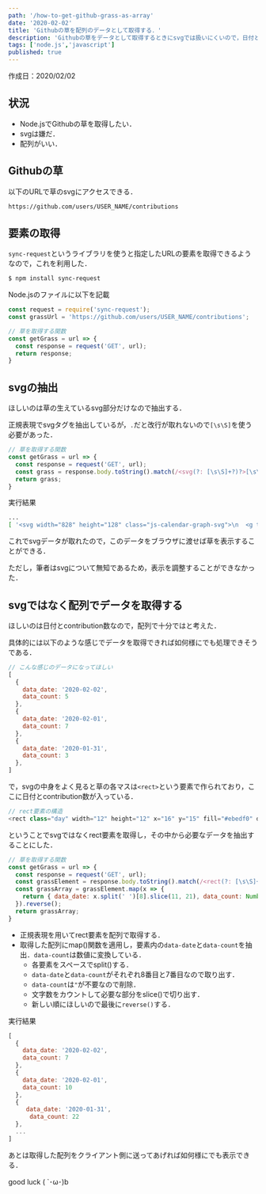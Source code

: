 ```yaml
---
path: '/how-to-get-github-grass-as-array'
date: '2020-02-02'
title: 'Githubの草を配列のデータとして取得する．'
description: 'Githubの草をデータとして取得するときにsvgでは扱いにくいので，日付とcontributionの配列にして取得してみた．'
tags: ['node.js','javascript']
published: true
---
```



作成日：2020/02/02

## 状況

- Node.jsでGithubの草を取得したい．
- svgは嫌だ．
- 配列がいい．

## Githubの草

以下のURLで草のsvgにアクセスできる．

```txt
https://github.com/users/USER_NAME/contributions
```

## 要素の取得

`sync-request`というライブラリを使うと指定したURLの要素を取得できるようなので，これを利用した．

```bash
$ npm install sync-request
```

Node.jsのファイルに以下を記載
```js
const request = require('sync-request');
const grassUrl = 'https://github.com/users/USER_NAME/contributions';

// 草を取得する関数
const getGrass = url => {
  const response = request('GET', url);
  return response;
}
```

## svgの抽出

ほしいのは草の生えているsvg部分だけなので抽出する．

正規表現でsvgタグを抽出しているが，`.`だと改行が取れないので`[\s\S]`を使う必要があった．

```js
// 草を取得する関数
const getGrass = url => {
  const response = request('GET', url);
  const grass = response.body.toString().match(/<svg(?: [\s\S]+?)?>[\s\S]*?<\/svg>/g);
  return grass;
}
```

実行結果

```bash
...
[ '<svg width="828" height="128" class="js-calendar-graph-svg">\n  <g transform="translate(10, 20)"...
```

これでsvgデータが取れたので，このデータをブラウザに渡せば草を表示することができる．

ただし，筆者はsvgについて無知であるため，表示を調整することができなかった．

## svgではなく配列でデータを取得する

ほしいのは日付とcontribution数なので，配列で十分ではと考えた．

具体的には以下のような感じでデータを取得できれば如何様にでも処理できそうである．

```js
// こんな感じのデータになってほしい
[
  {
    data_date: '2020-02-02',
    data_count: 5
  },
  {
    data_date: '2020-02-01',
    data_count: 7
  },
  {
    data_date: '2020-01-31',
    data_count: 3
  },
]
```

で，svgの中身をよく見ると草の各マスは`<rect>`という要素で作られており，ここに日付とcontribution数が入っている．

```js
// rect要素の構造
<rect class="day" width="12" height="12" x="16" y="15" fill="#ebedf0" data-count="10" data-date="2019-02-02"/>
```

ということでsvgではなくrect要素を取得し，その中から必要なデータを抽出することにした．

```js
// 草を取得する関数
const getGrass = url => {
  const response = request('GET', url);
  const grassElement = response.body.toString().match(/<rect(?: [\s\S]+?)?\/>/g);
  const grassArray = grassElement.map(x => {
    return { data_date: x.split(' ')[8].slice(11, 21), data_count: Number(x.split(' ')[7].split('"').join('').slice(11)) }
  }).reverse();
  return grassArray;
}
```

- 正規表現を用いてrect要素を配列で取得する．
- 取得した配列にmap()関数を適用し，要素内の`data-date`と`data-count`を抽出．`data-count`は数値に変換している．
  - 各要素をスペースでsplit()する．
  - `data-date`と`data-count`がそれぞれ8番目と7番目なので取り出す．
  - `data-count`は`"`が不要なので削除．
  - 文字数をカウントして必要な部分をslice()で切り出す．
  - 新しい順にほしいので最後に`reverse()`する．

実行結果
```js
[
  {
    data_date: '2020-02-02',
    data_count: 7
  },
  {
    data_date: '2020-02-01',
    data_count: 10
  },
  {
     data_date: '2020-01-31',
      data_count: 22
  },
  ...
]
  ```

あとは取得した配列をクライアント側に送ってあげれば如何様にでも表示できる．

good luck ( `･ω･)b

